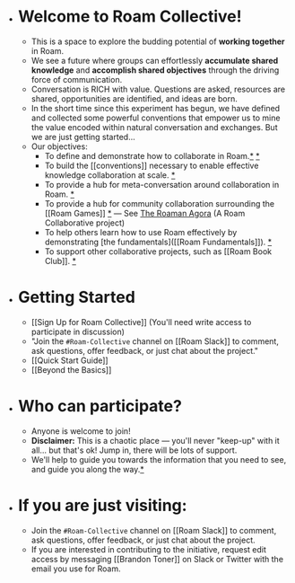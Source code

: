 - # Welcome to Roam Collective!
    - This is a space to explore the budding potential of **working together** in Roam. 
    - We see a future where groups can effortlessly __accumulate shared knowledge__ and __accomplish shared objectives__ through the driving force of communication.
    - Conversation is RICH with value. Questions are asked, resources are shared, opportunities are identified, and ideas are born. 
    - In the short time since this experiment has begun, we have defined and collected some powerful conventions that empower us to mine the value encoded within natural conversation and exchanges. But we are just getting started...
    - Our objectives:
        - To define and demonstrate how to collaborate in Roam.[*](((-VfLPtkvE))) [*](((dunAq0mq-)))
        - To build the [[conventions]] necessary to enable effective knowledge collaboration at scale. [*](((Ph6GmvSym)))
        - To provide a hub for meta-conversation around collaboration in Roam. [*](((eANvlBt9C)))
        - To provide a hub for community collaboration surrounding the [[Roam Games]] [*](((J3g3yeNQW))) — See [The Roaman Agora](https://roamresearch.com/#/app/The-Roaman-Agora/page/wujSyfjAu) (A Roam Collaborative project)
        - To help others learn how to use Roam effectively by demonstrating [the fundamentals]([[Roam Fundamentals]]).  [*](((atERD5myP)))
        - To support other collaborative projects, such as [[Roam Book Club]]. [*](((kpwuAoflN)))
- # Getting Started
    - [[Sign Up for Roam Collective]] (You'll need write access to participate in discussion)
    - "Join the `#Roam-Collective` channel on [[Roam Slack]] to comment, ask questions, offer feedback, or just chat about the project."
    - [[Quick Start Guide]]
    - [[Beyond the Basics]]
- # Who can participate?
    - Anyone is welcome to join! 
    - **Disclaimer:** This is a chaotic place — you'll never "keep-up" with it all... but that's ok! Jump in, there will be lots of support.
    - We'll help to guide you towards the information that you need to see, and guide you along the way.[*](((DgHTbFGJw)))
- # If you are just visiting:
    - Join the `#Roam-Collective` channel on [[Roam Slack]] to comment, ask questions, offer feedback, or just chat about the project.
    - If you are interested in contributing to the initiative, request edit access by messaging [[Brandon Toner]] on Slack or Twitter with the email you use for Roam.
